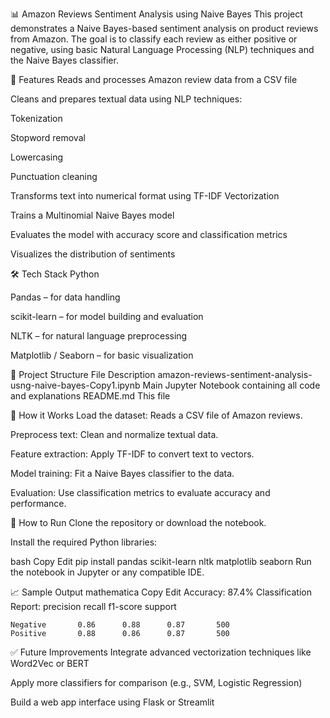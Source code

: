 📊 Amazon Reviews Sentiment Analysis using Naive Bayes
This project demonstrates a Naive Bayes-based sentiment analysis on product reviews from Amazon. The goal is to classify each review as either positive or negative, using basic Natural Language Processing (NLP) techniques and the Naive Bayes classifier.

🚀 Features
Reads and processes Amazon review data from a CSV file

Cleans and prepares textual data using NLP techniques:

Tokenization

Stopword removal

Lowercasing

Punctuation cleaning

Transforms text into numerical format using TF-IDF Vectorization

Trains a Multinomial Naive Bayes model

Evaluates the model with accuracy score and classification metrics

Visualizes the distribution of sentiments

🛠️ Tech Stack
Python

Pandas – for data handling

scikit-learn – for model building and evaluation

NLTK – for natural language preprocessing

Matplotlib / Seaborn – for basic visualization

📁 Project Structure
File	Description
amazon-reviews-sentiment-analysis-usng-naive-bayes-Copy1.ipynb	Main Jupyter Notebook containing all code and explanations
README.md	This file

🧠 How it Works
Load the dataset: Reads a CSV file of Amazon reviews.

Preprocess text: Clean and normalize textual data.

Feature extraction: Apply TF-IDF to convert text to vectors.

Model training: Fit a Naive Bayes classifier to the data.

Evaluation: Use classification metrics to evaluate accuracy and performance.

📝 How to Run
Clone the repository or download the notebook.

Install the required Python libraries:

bash
Copy
Edit
pip install pandas scikit-learn nltk matplotlib seaborn
Run the notebook in Jupyter or any compatible IDE.

📈 Sample Output
mathematica
Copy
Edit
Accuracy: 87.4%
Classification Report:
              precision    recall  f1-score   support

    Negative       0.86      0.88      0.87       500
    Positive       0.88      0.86      0.87       500
✅ Future Improvements
Integrate advanced vectorization techniques like Word2Vec or BERT

Apply more classifiers for comparison (e.g., SVM, Logistic Regression)

Build a web app interface using Flask or Streamlit
